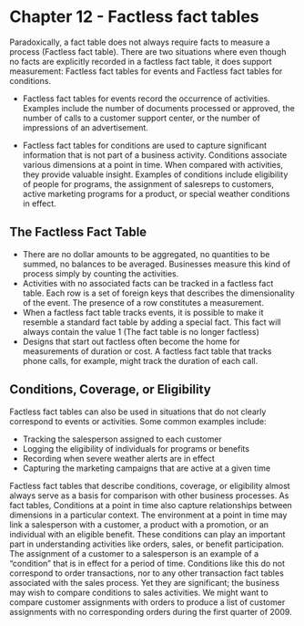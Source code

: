 # Chapter 12 - Factless fact tables
Paradoxically, a fact table does not always require facts to measure a process (Factless fact table). There are two situations where even though no facts are explicitly recorded in a factless fact table, it does support measurement: Factless fact tables for events and Factless fact tables for conditions.

- Factless fact tables for events record the occurrence of activities. Examples include the number of documents processed or approved, the number of calls to a customer support center, or the number of impressions of an advertisement.

- Factless fact tables for conditions are used to capture significant information that is not part of a business activity. Conditions associate various dimensions at a point in time. When compared with activities, they provide valuable insight. Examples of conditions include eligibility of people for programs, the assignment of salesreps to customers, active marketing programs for a product, or special weather conditions in effect.

## The Factless Fact Table

- There are no dollar amounts to be aggregated, no quantities to be summed, no balances to be averaged. Businesses measure this kind of process simply by counting the activities. 
- Activities with no associated facts can be tracked in a factless fact table. Each row is a set of foreign keys that describes the dimensionality of the event. The presence of a row constitutes a measurement.
- When a factless fact table tracks events, it is possible to make it resemble a standard fact table by adding a special fact. This fact will always contain the value 1 (The fact table is no longer factless)
- Designs that start out factless often become the home for measurements of duration or cost. A factless fact table that tracks phone calls, for example, might track the duration of each call.

## Conditions, Coverage, or Eligibility
Factless fact tables can also be used in situations that do not clearly correspond to events or activities. Some common examples include:
- Tracking the salesperson assigned to each customer
- Logging the eligibility of individuals for programs or benefits
- Recording when severe weather alerts are in effect
- Capturing the marketing campaigns that are active at a given time

Factless fact tables that describe conditions, coverage, or eligibility almost always serve as a basis for comparison with other business processes. As fact tables, Conditions at a point in time also capture relationships between dimensions in a particular context. The environment at a point in time may link a salesperson with a customer, a product with a promotion, or an individual with an eligible benefit. These conditions can play an important part in understanding activities like orders, sales, or benefit participation. The assignment of a customer to a salesperson is an example of a “condition” that is in effect for a period of time. Conditions like this do not correspond to order transactions, nor to any other transaction fact tables associated with the sales process. Yet they are significant; the business may wish to compare conditions to sales activities. We might want to compare customer assignments with orders to produce a list of
customer assignments with no corresponding orders during the first quarter of 2009. 






